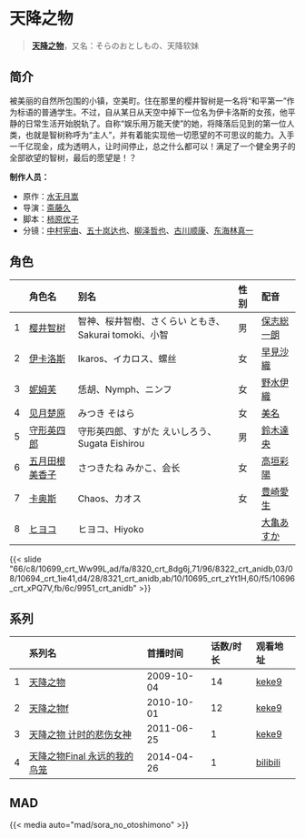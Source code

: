 # 天降之物


> <u>**[天降之物](http://bgm.tv/subject/2617)**</u>，又名：そらのおとしもの、天降软妹

## 简介


被美丽的自然所包围的小镇，空美町。住在那里的樱井智树是一名将“和平第一”作为标语的普通学生。不过，自从某日从天空中掉下一位名为伊卡洛斯的女孩，他平静的日常生活开始脱轨了。自称“娱乐用万能天使”的她，将降落后见到的第一位人类，也就是智树称呼为“主人”，并有着能实现他一切愿望的不可思议的能力。入手一千亿现金，成为透明人，让时间停止，总之什么都可以！满足了一个健全男子的全部欲望的智树，最后的愿望是！？

**制作人员：**
- 原作：[水无月嵩](http://bgm.tv/person/8405)
- 导演：[斋藤久](http://bgm.tv/person/3486)
- 脚本：[柿原优子](http://bgm.tv/person/3326)
- 分镜：[中村宪由](http://bgm.tv/person/1845)、[五十岚达也](http://bgm.tv/person/8490)、[柳泽哲也](http://bgm.tv/person/1098)、[古川顺康](http://bgm.tv/person/1554)、[东海林真一](http://bgm.tv/person/21632)

## 角色

|     |   角色名   |   别名  | 性别 |  配音  |
|:--- |:------  |:----      |:---  |:--   |
| 1 | [樱井智树](http://bgm.tv/character/10699) | 智神、桜井智樹、さくらい ともき、Sakurai tomoki、小智 | 男 | [保志総一朗](http://bgm.tv/person/3884) |
| 2 | [伊卡洛斯](http://bgm.tv/character/8320) | Ikaros、イカロス、螺丝 | 女 | [早見沙織](http://bgm.tv/person/4895) |
| 3 | [妮姆芙](http://bgm.tv/character/8322) | 恁胡、Nymph、ニンフ | 女 | [野水伊織](http://bgm.tv/person/5162) |
| 4 | [见月楚原](http://bgm.tv/character/10694) | みつき そはら | 女 | [美名](http://bgm.tv/person/5704) |
| 5 | [守形英四郎](http://bgm.tv/character/8321) | 守形英四郎、すがた えいしろう、Sugata Eishirou | 男 | [鈴木達央](http://bgm.tv/person/5031) |
| 6 | [五月田根美香子](http://bgm.tv/character/10695) | さつきたね みかこ、会长 | 女 | [高垣彩陽](http://bgm.tv/person/4757) |
| 7 | [卡奥斯](http://bgm.tv/character/10696) | Chaos、カオス | 女 | [豊崎愛生](http://bgm.tv/person/5001) |
| 8 | [ヒヨコ](http://bgm.tv/character/9951) | ヒヨコ、Hiyoko |  | [大亀あすか](http://bgm.tv/person/5008) |

{{< slide "66/c8/10699_crt_Ww99L,ad/fa/8320_crt_8dg6j,71/96/8322_crt_anidb,03/08/10694_crt_1ie41,d4/28/8321_crt_anidb,ab/10/10695_crt_zYt1H,60/f5/10696_crt_xPQ7V,fb/6c/9951_crt_anidb" >}}

## 系列

|     | 系列名               | 首播时间       | 话数/时长 | 观看地址                                                      |
| :-- | :---------------- | :--------- | :---- | :-------------------------------------------------------- |
| 1   |[天降之物](https://bgm.tv/subject/2617)| 2009-10-04 | 14    | [keke9](https://www.keke9.app/play/23474-4-183417.html)   |
| 2   |[天降之物f](https://bgm.tv/subject/7150)| 2010-10-01 | 12    | [keke9](https://www.keke9.app/play/23473-4-183405.html)   |
| 3   |[天降之物 计时的悲伤女神](https://bgm.tv/subject/12576)| 2011-06-25 | 1     | [keke9](https://www.keke9.app/play/23472-4-183404.html)   |
| 4   |[天降之物Final 永远的我的鸟笼](https://bgm.tv/subject/86445)| 2014-04-26 | 1     | [bilibili](https://www.bilibili.com/bangumi/play/ep17501) |


## MAD

{{< media auto="mad/sora_no_otoshimono"  >}}
